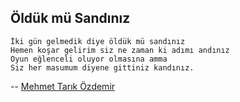 ## Öldük mü Sandınız

````
İki gün gelmedik diye öldük mü sandınız
Hemen koşar gelirim siz ne zaman ki adımı andınız
Oyun eğlenceli oluyor olmasına amma
Siz her masumum diyene gittiniz kandınız.
````

-- [Mehmet Tarık Özdemir](https://github.com/tarikozdemir)
